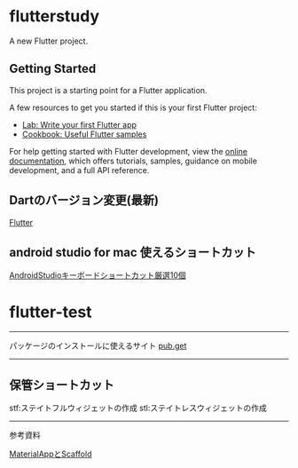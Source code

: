 # flutterstudy

A new Flutter project.

## Getting Started

This project is a starting point for a Flutter application.

A few resources to get you started if this is your first Flutter project:

- [Lab: Write your first Flutter app](https://docs.flutter.dev/get-started/codelab)
- [Cookbook: Useful Flutter samples](https://docs.flutter.dev/cookbook)

For help getting started with Flutter development, view the
[online documentation](https://docs.flutter.dev/), which offers tutorials,
samples, guidance on mobile development, and a full API reference.


## Dartのバージョン変更(最新)

[Flutter](https://docs.flutter.dev/get-started/install/macos)

## android studio for mac 使えるショートカット

[AndroidStudioキーボードショートカット厳選10個](https://dtpscriptin.com/androidstudio-beginner-shortcut10/#toc9)

# flutter-test
---

パッケージのインストールに使えるサイト
[pub.get](https://pub.dev/packages)


---
## 保管ショートカット

stf:ステイトフルウィジェットの作成
stl:ステイトレスウィジェットの作成

---
参考資料

[MaterialAppとScaffold](https://codezine.jp/article/detail/13329)





